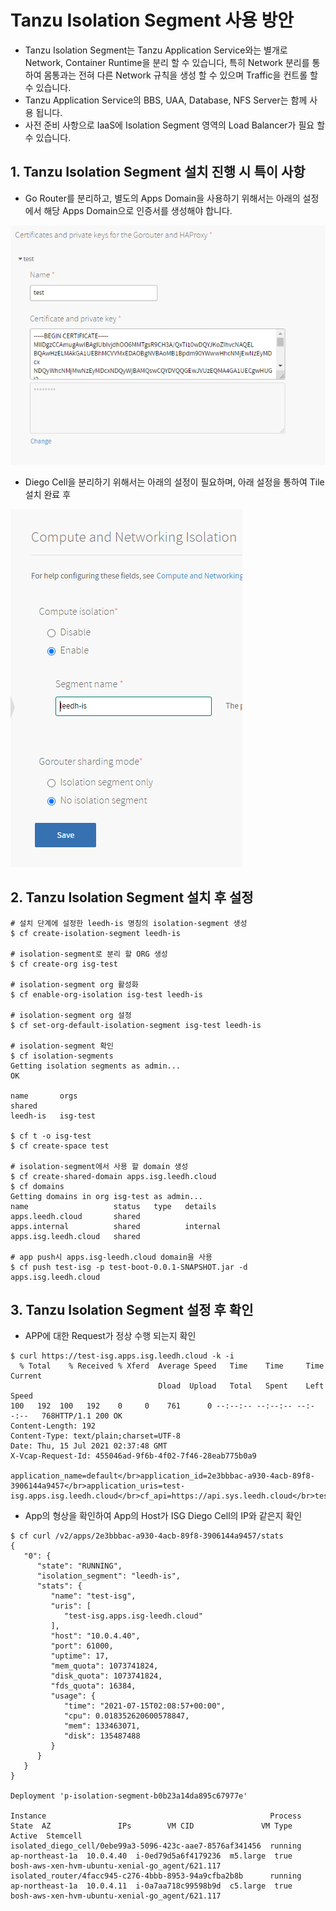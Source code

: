 # Tanzu Isolation Segment 사용 방안

- Tanzu Isolation Segment는 Tanzu Application Service와는 별개로 Network, Container Runtime을 분리 할 수 있습니다, 특히 Network 분리를 통하여 몸통과는 전혀 다른 Network 규칙을 생성 할 수 있으며 Traffic을 컨트롤 할 수 있습니다.
- Tanzu Application Service의 BBS, UAA, Database, NFS Server는 함께 사용 됩니다.
- 사전 준비 사항으로 IaaS에 Isolation Segment 영역의 Load Balancer가 필요 할 수 있습니다.

## 1. Tanzu Isolation Segment 설치 진행 시 특이 사항

- Go Router를 분리하고, 별도의 Apps Domain을 사용하기 위해서는 아래의 설정에서 해당 Apps Domain으로 인증서를 생성해야 합니다.

![isg-1][isg-1]

[isg-1]:./images/isg-image-1.PNG

- Diego Cell을 분리하기 위해서는 아래의 설정이 필요하며, 아래 설정을 통하여 Tile 설치 완료 후 

![isg-2][isg-2]

[isg-2]:./images/isg-image-2.PNG


## 2. Tanzu Isolation Segment 설치 후 설정

```
# 설치 단계에 설정한 leedh-is 명칭의 isolation-segment 생성
$ cf create-isolation-segment leedh-is

# isolation-segment로 분리 할 ORG 생성
$ cf create-org isg-test

# isolation-segment org 활성화
$ cf enable-org-isolation isg-test leedh-is

# isolation-segment org 설정
$ cf set-org-default-isolation-segment isg-test leedh-is

# isolation-segment 확인
$ cf isolation-segments
Getting isolation segments as admin...
OK

name       orgs
shared
leedh-is   isg-test

$ cf t -o isg-test
$ cf create-space test

# isolation-segment에서 사용 할 domain 생성
$ cf create-shared-domain apps.isg.leedh.cloud
$ cf domains
Getting domains in org isg-test as admin...
name                   status   type   details
apps.leedh.cloud       shared
apps.internal          shared          internal
apps.isg.leedh.cloud   shared

# app push시 apps.isg-leedh.cloud domain을 사용
$ cf push test-isg -p test-boot-0.0.1-SNAPSHOT.jar -d apps.isg.leedh.cloud 
```

## 3. Tanzu Isolation Segment 설정 후 확인

- APP에 대한 Request가 정상 수행 되는지 확인

```
$ curl https://test-isg.apps.isg.leedh.cloud -k -i
  % Total    % Received % Xferd  Average Speed   Time    Time     Time  Current
                                 Dload  Upload   Total   Spent    Left  Speed
100   192  100   192    0     0    761      0 --:--:-- --:--:-- --:--:--   768HTTP/1.1 200 OK
Content-Length: 192
Content-Type: text/plain;charset=UTF-8
Date: Thu, 15 Jul 2021 02:37:48 GMT
X-Vcap-Request-Id: 455046ad-9f6b-4f02-7f46-28eab775b0a9

application_name=default</br>application_id=2e3bbbac-a930-4acb-89f8-3906144a9457</br>application_uris=test-isg.apps.isg.leedh.cloud</br>cf_api=https://api.sys.leedh.cloud</br>test=default</br>
```

- App의 형상을 확인하여 App의 Host가 ISG Diego Cell의 IP와 같은지 확인


```
$ cf curl /v2/apps/2e3bbbac-a930-4acb-89f8-3906144a9457/stats
{
   "0": {
      "state": "RUNNING",
      "isolation_segment": "leedh-is",
      "stats": {
         "name": "test-isg",
         "uris": [
            "test-isg.apps.isg-leedh.cloud"
         ],
         "host": "10.0.4.40",
         "port": 61000,
         "uptime": 17,
         "mem_quota": 1073741824,
         "disk_quota": 1073741824,
         "fds_quota": 16384,
         "usage": {
            "time": "2021-07-15T02:08:57+00:00",
            "cpu": 0.018352620600578847,
            "mem": 133463071,
            "disk": 135487488
         }
      }
   }
}

Deployment 'p-isolation-segment-b0b23a14da895c67977e'

Instance                                                  Process State  AZ               IPs        VM CID               VM Type   Active  Stemcell
isolated_diego_cell/0ebe99a3-5096-423c-aae7-8576af341456  running        ap-northeast-1a  10.0.4.40  i-0ed79d5a6f4179236  m5.large  true    bosh-aws-xen-hvm-ubuntu-xenial-go_agent/621.117
isolated_router/4facc945-c276-4bbb-8953-94a9cfba2b8b      running        ap-northeast-1a  10.0.4.11  i-0a7aa718c99598b9d  c5.large  true    bosh-aws-xen-hvm-ubuntu-xenial-go_agent/621.117
```
